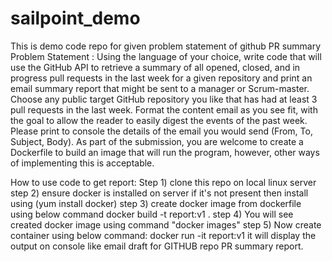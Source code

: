 # sailpoint_demo
This is demo code repo for given problem statement of github PR summary
Problem Statement : Using the language of your choice, write code that will use the GitHub API to retrieve a summary of all opened, closed, and in progress pull requests in the last week for a given repository and print an email summary report that might be sent to a manager or
Scrum-master. Choose any public target GitHub repository you like that has had at least 3 pull requests in the last week. Format the content email as you see fit, with the goal to allow the reader to easily digest the events of the past week. Please print
to console the details of the email you would send (From, To, Subject, Body). As part of the submission, you are welcome to create a Dockerfile to build an image that will run the program, however, other ways of implementing this is acceptable.
 
 How to use code to get report:
 Step 1) clone this repo on local linux server
 step 2) ensure docker is installed on server if it's not present then install using (yum install docker)
 step 3) create docker image from dockerfile using below command 
        docker build -t report:v1 .
 step 4) You will see created docker image using command "docker images"
 step 5) Now create container using below command:
        docker run -it report:v1
it will display the output on console like email draft for GITHUB repo PR summary report. 
 
